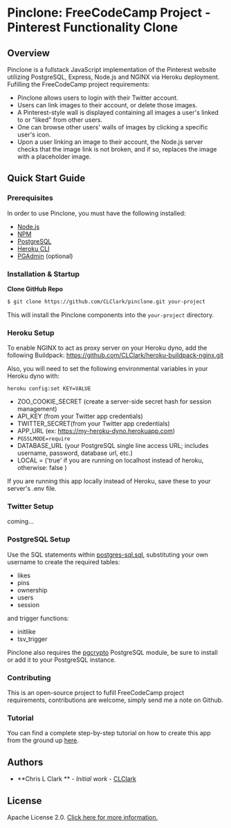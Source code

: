 # Pinclone: FreeCodeCamp Project - Pinterest Functionality Clone

## Overview

Pinclone is a fullstack JavaScript implementation of the Pinterest website utilizing PostgreSQL, Express, Node.js and NGINX via Heroku deployment. Fufilling the FreeCodeCamp project requirements:

* Pinclone allows users to login with their Twitter account.
* Users can link images to their account, or delete those images.
* A Pinterest-style wall is displayed containing all images a user's linked to or "liked" from other users.
* One can browse other users' walls of images by clicking a specific user's icon.
* Upon a user linking an image to their account, the Node.js server checks that the image link is not broken, and if so, replaces the image with a placeholder image.

## Quick Start Guide

### Prerequisites

In order to use Pinclone, you must have the following installed:

- [Node.js](https://nodejs.org/)
- [NPM](https://nodejs.org/)
- [PostgreSQL](https://www.postgresql.org/)
- [Heroku CLI](https://devcenter.heroku.com/articles/heroku-cli)
- [PGAdmin](https://www.pgadmin.org/) (optional)

### Installation & Startup

**Clone GitHub Repo**

```bash
$ git clone https://github.com/CLClark/pinclone.git your-project
```

This will install the Pinclone components into the `your-project` directory.

### Heroku Setup

To enable NGINX to act as proxy server on your Heroku dyno,
add the following Buildpack: 
https://github.com/CLClark/heroku-buildpack-nginx.git

Also, you will need to set the following environmental variables in your Heroku dyno with:

```
heroku config:set KEY=VALUE
```
* ZOO_COOKIE_SECRET (create a server-side secret hash for session management)
* API_KEY (from your Twitter app credentials)
* TWITTER_SECRET(from your Twitter app credentials)
* APP_URL (ex: https://my-heroku-dyno.herokuapp.com)
* ```PGSSLMODE=require```
* DATABASE_URL (your PostgreSQL single line access URL; includes username, password, database url, etc.)
* LOCAL = ('true' if you are running on localhost instead of heroku, otherwise: false )

If you are running this app locally instead of Heroku, save these to your server's .env file.

### Twitter Setup
coming...

### PostgreSQL Setup

Use the SQL statements within [postgres-sql.sql](postgres-sql.sql), substituting your own username to create the required tables:
* likes
* pins
* ownership
* users
* session

and trigger functions:
* initlike
* tsv_trigger

Pinclone also requires the [pgcrypto](https://www.postgresql.org/docs/current/static/pgcrypto.html) PostgreSQL module, be sure to install or add it to your PostgreSQL instance.

### Contributing

This is an open-source project to fufill FreeCodeCamp project requirements, contributions are welcome, simply send me a note on Github.

### Tutorial

You can find a complete step-by-step tutorial on how to create this app from the ground up [here]().

## Authors

* **Chris L Clark ** - *Initial work* - [CLClark](https://github.com/CLClark/)

## License

Apache License 2.0. [Click here for more information.](LICENSE.md)
